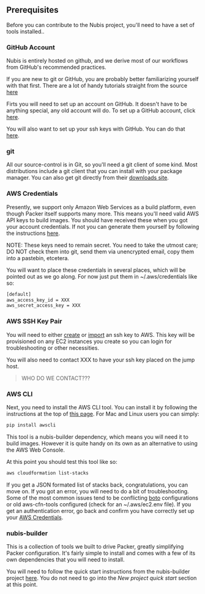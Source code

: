﻿## Prerequisites
Before you can contribute to the Nubis project, you'll need to have a set of tools installed..

### GitHub Account
Nubis is entirely hosted on github, and we derive most of our workflows from GitHub's recommended practices.

If you are new to git or GitHub, you are probably better familiarizing yourself with that first. There are a lot of handy tutorials straight from the source [here](https://www.atlassian.com/git/tutorials/)

Firts you will need to set up an account on GitHub. It doesn't have to be anything special, any old account will do. To set up a GitHub account, click [here](https://github.com/join).

You will also want to set up your ssh keys with GitHub. You can do that [here](https://github.com/settings/ssh).

### git
All our source-control is in Git, so you'll need a git client of some kind. Most distributions include a git client that you can install with your package manager. You can also get git directly from their [downloads site](https://git-scm.com/downloads).

### AWS Credentials
Presently, we support only Amazon Web Services as a build platform, even though Packer itself supports many more. This means you'll need valid AWS API keys to build images. You should have received these when you got your account credentials. If not you can generate them yourself by following the instructions [here](http://docs.aws.amazon.com/IAM/latest/UserGuide/ManagingCredentials.html#Using_CreateAccessKey).

NOTE: These keys need to remain secret. You need to take the utmost care; DO NOT check them into git, send them via unencrypted email, copy them into a pastebin, etcetera.

You will want to place these credentials in several places, which will be pointed out as we go along. For now just put them in ~/.aws/credentials like so:

```bash
[default]
aws_access_key_id = XXX
aws_secret_access_key = XXX
```

### AWS SSH Key Pair
You will need to either [create](http://docs.aws.amazon.com/AWSEC2/latest/UserGuide/ec2-key-pairs.html#having-ec2-create-your-key-pair) or [import](http://docs.aws.amazon.com/AWSEC2/latest/UserGuide/ec2-key-pairs.html#how-to-generate-your-own-key-and-import-it-to-aws) an ssh key to AWS. This key will be provisioned on any EC2 instances you create so you can login for troubleshooting or other necessities.

You will also need to contact XXX to have your ssh key placed on the jump host.
> WHO DO WE CONTACT???


### AWS CLI
Next, you need to install the AWS CLI tool. You can install it by following the instructions at the top of [this page](http://aws.amazon.com/cli/). For Mac and Linux users you can simply:
```bash
pip install awscli
```

This tool is a nubis-builder dependency, which means you will need it to build images. However it is quite handy on its own as an alternative to using the AWS Web Console.

At this point you should test this tool like so:
```bash
aws cloudformation list-stacks
```

If you get a JSON formated list of stacks back, congratulations, you can move on. If you got an error, you will need to do a bit of troubleshooting. Some of the most common issues tend to be conflicting [boto](https://github.com/boto/boto) configurations or old aws-cfn-tools configured (check for an ~/.aws/ec2.env file). If you get an authentication error, go back and confirm you have correctly set up your [AWS Credentials](#aws-credentials).

### nubis-builder
This is a collection of tools we built to drive Packer, greatly simplifying Packer configuration. It's fairly simple to install and comes with a few of its own dependencies that you will need to install.

You will need to follow the quick start instructions from the nubis-builder project [here](https://github.com/Nubisproject/nubis-builder#builder-quick-start). You do not need to go into the *New project quick start* section at this point.
